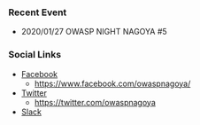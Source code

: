 <!--### Chapter Information
* Chapter Region
-->

### Recent Event
* 2020/01/27 OWASP NIGHT NAGOYA #5

### Social Links
* [Facebook](https://www.facebook.com/owaspnagoya/)
  * https://www.facebook.com/owaspnagoya/
* [Twitter](https://twitter.com/owaspnagoya)
  * https://twitter.com/owaspnagoya
* [Slack](https://join.slack.com/t/owaspnagoya/shared_invite/enQtMzM0OTkwMTM1NDQxLTA1MGMwNmY4NTY5OWNmNDdhMDVmNzgzNWJhYjYwYzEwZGNlOGVkNTliMDc2YmY4NWZhYjUyYjg1NWE0NWUwOTU)

